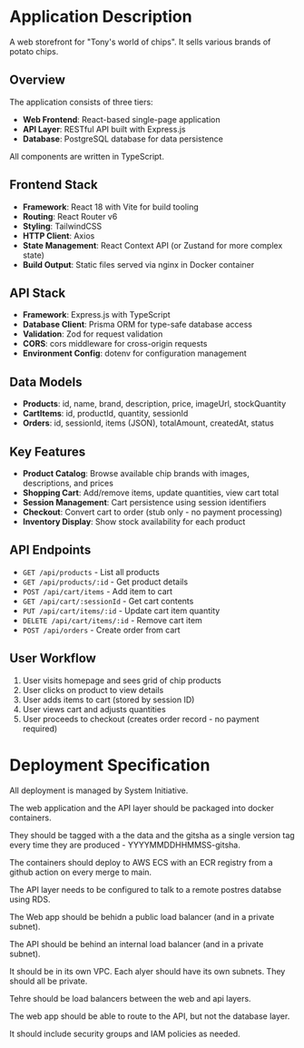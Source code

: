 # Application Description

A web storefront for "Tony's world of chips". It sells various brands of potato chips.

## Overview
The application consists of three tiers:
- **Web Frontend**: React-based single-page application
- **API Layer**: RESTful API built with Express.js
- **Database**: PostgreSQL database for data persistence

All components are written in TypeScript.

## Frontend Stack
- **Framework**: React 18 with Vite for build tooling
- **Routing**: React Router v6
- **Styling**: TailwindCSS
- **HTTP Client**: Axios
- **State Management**: React Context API (or Zustand for more complex state)
- **Build Output**: Static files served via nginx in Docker container

## API Stack
- **Framework**: Express.js with TypeScript
- **Database Client**: Prisma ORM for type-safe database access
- **Validation**: Zod for request validation
- **CORS**: cors middleware for cross-origin requests
- **Environment Config**: dotenv for configuration management

## Data Models
- **Products**: id, name, brand, description, price, imageUrl, stockQuantity
- **CartItems**: id, productId, quantity, sessionId
- **Orders**: id, sessionId, items (JSON), totalAmount, createdAt, status

## Key Features
- **Product Catalog**: Browse available chip brands with images, descriptions, and prices
- **Shopping Cart**: Add/remove items, update quantities, view cart total
- **Session Management**: Cart persistence using session identifiers
- **Checkout**: Convert cart to order (stub only - no payment processing)
- **Inventory Display**: Show stock availability for each product

## API Endpoints
- `GET /api/products` - List all products
- `GET /api/products/:id` - Get product details
- `POST /api/cart/items` - Add item to cart
- `GET /api/cart/:sessionId` - Get cart contents
- `PUT /api/cart/items/:id` - Update cart item quantity
- `DELETE /api/cart/items/:id` - Remove cart item
- `POST /api/orders` - Create order from cart

## User Workflow
1. User visits homepage and sees grid of chip products
2. User clicks on product to view details
3. User adds items to cart (stored by session ID)
4. User views cart and adjusts quantities
5. User proceeds to checkout (creates order record - no payment required)

# Deployment Specification

All deployment is managed by System Initiative.

The web application and the API layer should be packaged into docker containers. 

They should be tagged with a the data and the gitsha as a single version tag every time they are produced - YYYYMMDDHHMMSS-gitsha.

The containers should deploy to AWS ECS with an ECR registry from a github action on every merge to main.

The API layer needs to be configured to talk to a remote postres databse using RDS.

The Web app should be behidn a public load balancer (and in a private subnet).

The API should be behind an internal load balancer (and in a private subnet).

It should be in its own VPC. Each alyer should have its own subnets. They should all be private.

Tehre should be load balancers between the web and api layers.

The web app should be able to route to the API, but not the database layer.

It should include security groups and IAM policies as needed.

